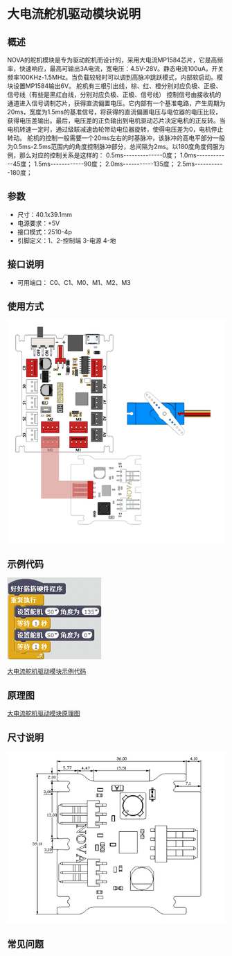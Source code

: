 # 大电流舵机驱动模块说明

## 概述
NOVA的舵机模块是专为驱动舵机而设计的，采用大电流MP1584芯片，它是高频率，快速响应，最高可输出3A电流，宽电压：4.5V-28V。静态电流100uA，开关频率100KHz-1.5MHz。当负载较轻时可以调到高脉冲跳跃模式，内部软启动。模块设置MP1584输出6V。
舵机有三根引出线，棕、红、橙分别对应负极、正极、信号线（有些是黑红白线，分别对应负极、正极、信号线） 控制信号由接收机的通道进入信号调制芯片，获得直流偏置电压。它内部有一个基准电路，产生周期为20ms，宽度为1.5ms的基准信号，将获得的直流偏置电压与电位器的电压比较，获得电压差输出。最后，电压差的正负输出到电机驱动芯片决定电机的正反转。当电机转速一定时，通过级联减速齿轮带动电位器旋转，使得电压差为0，电机停止转动。
舵机的控制一般需要一个20ms左右的时基脉冲，该脉冲的高电平部分一般为0.5ms-2.5ms范围内的角度控制脉冲部分，总间隔为2ms。以180度角度伺服为例，那么对应的控制关系是这样的：
  0.5ms--------------0度；
  1.0ms------------45度；
  1.5ms------------90度；
  2.0ms-----------135度；
  2.5ms-----------180度；

## 参数
- 尺寸：40.1x39.1mm
- 电源要求：+5V
- 接口模式：2510-4p
- 引脚定义：1、2-控制端 3-电源 4-地

## 接口说明
- 可用端口： C0、C1、M0、M1、M2、M3

## 使用方式
![](./images/21.png)

## 示例代码
![](./images/22.png)

[大电流舵机驱动模块示例代码](http://www.haohaodada.com/show.php?id=947545)

## 原理图
[大电流舵机驱动模块原理图](https://github.com/Haohaodada-official/haohaodada-docs/blob/master/%E5%8E%9F%E7%90%86%E5%9B%BE/%E5%A4%A7%E7%94%B5%E6%B5%81%E8%88%B5%E6%9C%BA%E9%A9%B1%E5%8A%A8%E6%A8%A1%E5%9D%97.pdf)

## 尺寸说明
![](./images/90.png)

## 常见问题
